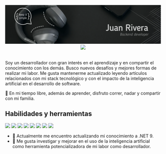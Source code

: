 <img src="https://github.com/JuanRIvera0103/JuanRivera0103/blob/main/github-banner.webp">
<section align="center">
    <a href="www.linkedin.com/in/juanriveradev" target="_blank">
        <img src="https://img.shields.io/badge/linkedin-%230077B5.svg?style=for-the-badge&logo=linkedin&logoColor=white" />
    </a>
    <!-- TODO: Add portfolio -->
</section>

<br/>

Soy un desarrollador con gran interés en el aprendizaje y en compartir el conocimiento con los demás. Busco nuevos desafíos y mejores formas de realizar mi labor. Me gusta mantenerme actualizado leyendo artículos relacionados con mi stack tecnológico y con el impacto de la inteligencia artificial en el desarrollo de software.

🌱 En mi tiempo libre, además de aprender, disfruto correr, nadar y compartir con mi familia.

## Habilidades y herramientas

<p align="left">
  <img src="https://cdn.jsdelivr.net/gh/devicons/devicon@latest/icons/visualstudio/visualstudio-original.svg" width="45" />
  <img src="https://cdn.jsdelivr.net/gh/devicons/devicon@latest/icons/vscode/vscode-original.svg" width="45" />
  <img src="https://cdn.jsdelivr.net/gh/devicons/devicon@latest/icons/jira/jira-original.svg" width="45" />
  <img src="https://cdn.jsdelivr.net/gh/devicons/devicon@latest/icons/html5/html5-original.svg"  width="45"/>
  <img src="https://cdn.jsdelivr.net/gh/devicons/devicon@latest/icons/css3/css3-original.svg" width="45" />
  <img src="https://cdn.jsdelivr.net/gh/devicons/devicon@latest/icons/javascript/javascript-original.svg" width="45" />
  <img src="https://cdn.jsdelivr.net/gh/devicons/devicon@latest/icons/git/git-original.svg" width="45" />
  <img src="https://cdn.jsdelivr.net/gh/devicons/devicon@latest/icons/dotnetcore/dotnetcore-original.svg" width="45" />
</p>

- 📖 Actualmente me encuentro actualizando mi conocimiento a .NET 9.
- 🔎 Me gusta investigar y mejorar en el uso de la inteligencia artificial como herramienta potencializadora de mi labor como desarrollador.
